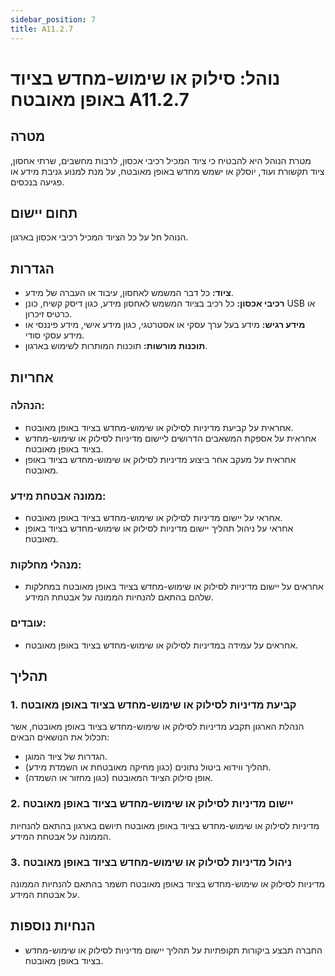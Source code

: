 ```yaml
---
sidebar_position: 7
title: A11.2.7
---
```


# נוהל: סילוק או שימוש-מחדש בציוד באופן מאובטח A11.2.7

## מטרה
מטרת הנוהל היא להבטיח כי ציוד המכיל רכיבי אכסון, לרבות מחשבים, שרתי אחסון, ציוד תקשורת ועוד, יוסלק או ישמש מחדש באופן מאובטח, על מנת למנוע גניבת מידע או פגיעה בנכסים.

## תחום יישום
הנוהל חל על כל הציוד המכיל רכיבי אכסון בארגון.

## הגדרות
- **ציוד:** כל דבר המשמש לאחסון, עיבוד או העברה של מידע.
- **רכיבי אכסון:** כל רכיב בציוד המשמש לאחסון מידע, כגון דיסק קשיח, כונן USB או כרטיס זיכרון.
- **מידע רגיש:** מידע בעל ערך עסקי או אסטרטגי, כגון מידע אישי, מידע פיננסי או מידע עסקי סודי.
- **תוכנות מורשות:** תוכנות המותרות לשימוש בארגון.

## אחריות
### הנהלה:
- אחראית על קביעת מדיניות לסילוק או שימוש-מחדש בציוד באופן מאובטח.
- אחראית על אספקת המשאבים הדרושים ליישום מדיניות לסילוק או שימוש-מחדש בציוד באופן מאובטח.
- אחראית על מעקב אחר ביצוע מדיניות לסילוק או שימוש-מחדש בציוד באופן מאובטח.

### ממונה אבטחת מידע:
- אחראי על יישום מדיניות לסילוק או שימוש-מחדש בציוד באופן מאובטח.
- אחראי על ניהול תהליך יישום מדיניות לסילוק או שימוש-מחדש בציוד באופן מאובטח.

### מנהלי מחלקות:
- אחראים על יישום מדיניות לסילוק או שימוש-מחדש בציוד באופן מאובטח במחלקות שלהם בהתאם להנחיות הממונה על אבטחת המידע.

### עובדים:
- אחראים על עמידה במדיניות לסילוק או שימוש-מחדש בציוד באופן מאובטח.

## תהליך
### 1. קביעת מדיניות לסילוק או שימוש-מחדש בציוד באופן מאובטח
הנהלת הארגון תקבע מדיניות לסילוק או שימוש-מחדש בציוד באופן מאובטח, אשר תכלול את הנושאים הבאים:
- הגדרות של ציוד המוגן.
- תהליך ווידוא ביטול נתונים (כגון מחיקה מאובטחת או השמדת מידע).
- אופן סילוק הציוד המאובטח (כגון מחזור או השמדה).

### 2. יישום מדיניות לסילוק או שימוש-מחדש בציוד באופן מאובטח
מדיניות לסילוק או שימוש-מחדש בציוד באופן מאובטח תיושם בארגון בהתאם להנחיות הממונה על אבטחת המידע.

### 3. ניהול מדיניות לסילוק או שימוש-מחדש בציוד באופן מאובטח
מדיניות לסילוק או שימוש-מחדש בציוד באופן מאובטח תשמר בהתאם להנחיות הממונה על אבטחת המידע.

## הנחיות נוספות
- החברה תבצע ביקורות תקופתיות על תהליך יישום מדיניות לסילוק או שימוש-מחדש בציוד באופן מאובטח.